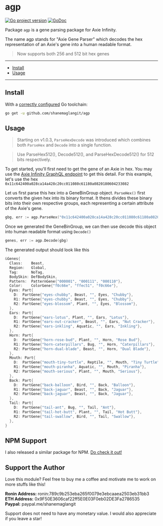 # agp

[![Go project version](https://badge.fury.io/go/github.com%2Fshanemaglangit%2Fagp.svg)](https://badge.fury.io/go/github.com%2Fshanemaglangit%2Fagp)
[![GoDoc](https://pkg.go.dev/badge/github.com/shanemaglangit/agp?utm_source=godoc)](https://godoc.org/github.com/shanemaglangit/agp)

Package `agp` is a gene parsing package for Axie Infinity.

The name agp stands for "Axie Gene Parser" which decodes the hex representation of an Axie's gene into a human readable format.

> Now supports both 256 and 512 bit hex genes

---

* [Install](#install)
* [Usage](#usage)

---

## Install

With a [correctly configured](https://golang.org/doc/install#testing) Go toolchain:

```sh
go get -u github.com/shanemaglangit/agp
```

## Usage

> Starting on v1.0.3, `ParseHexDecode` was introduced which combines both `ParseHex` and `Decode` into a single function.

> Use ParseHex512(), Decode512(), and ParseHexDecode512() for 512 bits respectively.

To get started, you'll first need to get the gene of an Axie in hex. You may use the [Axie Infinity GraphQL endpoint](https://axie-graphql.web.app/) to get this detail. For this example, let's use the hex `0x11c642400a028ca14a428c20cc011080c61180a0820180604233082`

Let us first parse this hex into a GeneBinGroup object. `ParseHex()` first converts the given hex into its binary format. It thens divides these binary bits into their own respective groups, each representing a certain attribute of the Axie's gene.

```go
gbg, err := agp.ParseHex("0x11c642400a028ca14a428c20cc011080c61180a0820180604233082")
```

Once we generated the GeneBinGroup, we can then use decode this object into human readable format using `Decode()`

```go
genes, err := agp.Decode(gbg)
```

The generated output should look like this

```go
&Genes{
  Class:    Beast,
  Region:   Global,
  Tag:      NoTag,
  BodySkin: DefBodySkin,
  Pattern:  PatternGene{"000001", "000111", "000110"},
  Color:    ColorGene{"f0c66e", "ffec51", "f0c66e"},
  Eyes: Part{
    D:  PartGene{"eyes-chubby", Beast, "", Eyes, "Chubby"},
    R1: PartGene{"eyes-chubby", Beast, "", Eyes, "Chubby"},
    R2: PartGene{"eyes-blossom", Plant, "", Eyes, "Blossom"},
  },
  Ears: Part{
    D:  PartGene{"ears-lotus", Plant, "", Ears, "Lotus"},
    R1: PartGene{"ears-nut-cracker", Beast, "", Ears, "Nut Cracker"},
    R2: PartGene{"ears-inkling", Aquatic, "", Ears, "Inkling"},
  },
  Horn: Part{
    D:  PartGene{"horn-rose-bud", Plant, "", Horn, "Rose Bud"},
    R1: PartGene{"horn-caterpillars", Bug, "", Horn, "Caterpillars"},
    R2: PartGene{"horn-dual-blade", Beast, "", Horn, "Dual Blade"},
  },
  Mouth: Part{
    D:  PartGene{"mouth-tiny-turtle", Reptile, "", Mouth, "Tiny Turtle"},
    R1: PartGene{"mouth-piranha", Aquatic, "", Mouth, "Piranha"},
    R2: PartGene{"mouth-serious", Plant, "", Mouth, "Serious"},
  },
  Back: Part{
    D:  PartGene{"back-balloon", Bird, "", Back, "Balloon"},
    R1: PartGene{"back-jaguar", Beast, "", Back, "Jaguar"},
    R2: PartGene{"back-jaguar", Beast, "", Back, "Jaguar"},
  },
  Tail: Part{
    D:  PartGene{"tail-ant", Bug, "", Tail, "Ant"},
    R1: PartGene{"tail-hot-butt", Plant, "", Tail, "Hot Butt"},
    R2: PartGene{"tail-swallow", Bird, "", Tail, "Swallow"},
  },
}
```

## NPM Support

I also released a similar package for NPM. [Do check it out!](https://github.com/ShaneMaglangit/agp-npm)

## Support the Author

Love this module? Feel free to buy me a coffee and motivate me to work on more stuffs like this!

**Ronin Address:** ronin:789c9b253eba265f0079e3ebcaaea2503eb31bb3  
**ETH Address:** 0x9F50E3606caf22ff5E0E03F0eb02DE3Fa2786535  
**Paypal:** paypal.me/shanemaglangit  

Support does not need to have any monetary value. I would also appreciate if you leave a star!
